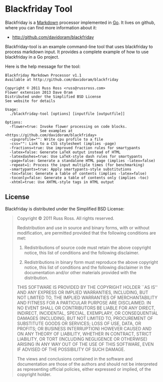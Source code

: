 Blackfriday Tool
=================

Blackfriday is a [Markdown][1] processor implemented in [Go][2]. It
lives on github, where you can find more information about it:

* <http://github.com/davidoram/blackfriday>

Blackfriday-tool is an example command-line tool that uses
blackfriday to process markdown input. It provides a complete
example of how to use blackfriday in a Go project.

Here is the help message for the tool:

    Blackfriday Markdown Processor v1.1
    Available at http://github.com/davidoram/blackfriday

    Copyright © 2011 Russ Ross <russ@russross.com>
	Flower extension 2013 Dave Oram
    Distributed under the Simplified BSD License
    See website for details

    Usage:
      ./blackfriday-tool [options] [inputfile [outputfile]]

    Options:
      -flower=true: Invoke flower processing on code blocks. 
                    See examples at <https://github.com/davidoram/blackfriday>
      -cpuprofile="": Write cpu profile to a file
      -css="": Link to a CSS stylesheet (implies -page)
      -fractions=true: Use improved fraction rules for smartypants
      -latex=false: Generate LaTeX output instead of HTML
      -latexdashes=true: Use LaTeX-style dash rules for smartypants
      -page=false: Generate a standalone HTML page (implies -latex=false)
      -repeat=1: Process the input multiple times (for benchmarking)
      -smartypants=true: Apply smartypants-style substitutions
      -toc=false: Generate a table of contents (implies -latex=false)
      -toconly=false: Generate a table of contents only (implies -toc)
      -xhtml=true: Use XHTML-style tags in HTML output


License
-------

Blackfriday is distributed under the Simplified BSD License:

> Copyright © 2011 Russ Ross. All rights reserved.
> 
> Redistribution and use in source and binary forms, with or without modification, are
> permitted provided that the following conditions are met:
> 
>    1. Redistributions of source code must retain the above copyright notice, this list of
>       conditions and the following disclaimer.
> 
>    2. Redistributions in binary form must reproduce the above copyright notice, this list
>       of conditions and the following disclaimer in the documentation and/or other materials
>       provided with the distribution.
> 
> THIS SOFTWARE IS PROVIDED BY THE COPYRIGHT HOLDER ``AS IS'' AND ANY EXPRESS OR IMPLIED
> WARRANTIES, INCLUDING, BUT NOT LIMITED TO, THE IMPLIED WARRANTIES OF MERCHANTABILITY AND
> FITNESS FOR A PARTICULAR PURPOSE ARE DISCLAIMED. IN NO EVENT SHALL <COPYRIGHT HOLDER> OR
> CONTRIBUTORS BE LIABLE FOR ANY DIRECT, INDIRECT, INCIDENTAL, SPECIAL, EXEMPLARY, OR
> CONSEQUENTIAL DAMAGES (INCLUDING, BUT NOT LIMITED TO, PROCUREMENT OF SUBSTITUTE GOODS OR
> SERVICES; LOSS OF USE, DATA, OR PROFITS; OR BUSINESS INTERRUPTION) HOWEVER CAUSED AND ON
> ANY THEORY OF LIABILITY, WHETHER IN CONTRACT, STRICT LIABILITY, OR TORT (INCLUDING
> NEGLIGENCE OR OTHERWISE) ARISING IN ANY WAY OUT OF THE USE OF THIS SOFTWARE, EVEN IF
> ADVISED OF THE POSSIBILITY OF SUCH DAMAGE.
> 
> The views and conclusions contained in the software and documentation are those of the
> authors and should not be interpreted as representing official policies, either expressed
> or implied, of the copyright holder.


   [1]: http://daringfireball.net/projects/markdown/ "Markdown"
   [2]: http://golang.org/ "Go Language"
   [3]: http://github.com/tanoku/upskirt "Upskirt"
